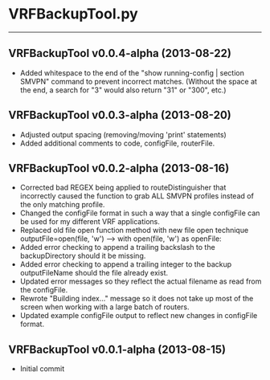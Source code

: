 # VRFBackupTool.py #
---

## VRFBackupTool v0.0.4-alpha (2013-08-22) ##
* Added whitespace to the end of the "show running-config | section SMVPN"
  command to prevent incorrect matches.  (Without the space at the end, a
  search for "3" would also return "31" or "300", etc.)

## VRFBackupTool v0.0.3-alpha (2013-08-20) ##
* Adjusted output spacing (removing/moving 'print' statements)
* Added additional comments to code, configFile, routerFile.

## VRFBackupTool v0.0.2-alpha (2013-08-16) ##
* Corrected bad REGEX being applied to routeDistinguisher that incorrectly
  caused the function to grab ALL SMVPN profiles instead of the only matching
  profile.
* Changed the configFile format in such a way that a single configFile
  can be used for my different VRF applications.
* Replaced old file open function method with new file open technique
  outputFile=open(file, 'w') --> with open(file, 'w') as openFile:
* Added error checking to append a trailing backslash to the backupDirectory
  should it be missing.
* Added error checking to append a trailing integer to the backup outputFileName
  should the file already exist.
* Updated error messages so they reflect the actual filename as read
  from the configFile.
* Rewrote "Building index..." message so it does not take up most of the
  screen when working with a large batch of routers.
* Updated example configFile output to reflect new changes in configFile format.

## VRFBackupTool v0.0.1-alpha (2013-08-15) ##
* Initial commit

